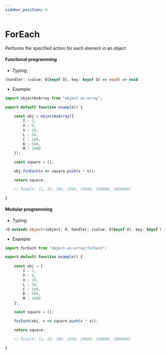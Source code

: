 ```yaml
---
sidebar_position: 4
---
```


# ForEach

Performs the specified action for each element in an object

<h4>Functional programming</h4>

 - Typing:

```ts
(handler: (value: O[keyof O], key: keyof O) => void) => void
```

 - Example:

```ts
import objectAsArray from "object-as-array";

export default function example() {
    
    const obj = objectAsArray({
        I : 1,
        V : 5,
        X : 10,
        L : 50,
        C : 100,
        D : 500,
        M : 1000
    });

    const square = [];

    obj.forEach(v => square.push(v * v));

    return square;

    // Result: [1, 25, 100, 2500, 10000, 250000, 1000000]

}
```

<h4>Modular programming</h4>

 - Typing:

```ts
<O extends object>(object: O, handler: (value: O[keyof O], key: keyof O) => void) => void
```

 - Example:

```ts
import forEach from "object-as-array/forEach";

export default function example() {
    
    const obj = {
        I : 1,
        V : 5,
        X : 10,
        L : 50,
        C : 100,
        D : 500,
        M : 1000
    };

    const square = [];

    forEach(obj, v => square.push(v * v));

    return square;

    // Result: [1, 25, 100, 2500, 10000, 250000, 1000000]

}
```

